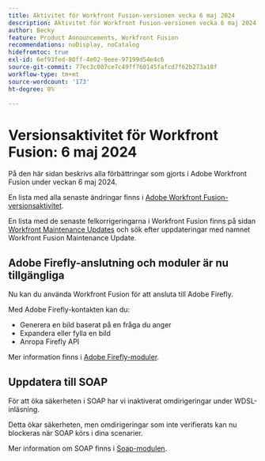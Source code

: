 ```yaml
---
title: Aktivitet för Workfront Fusion-versionen vecka 6 maj 2024
description: Aktivitet för Workfront Fusion-versionen vecka 6 maj 2024
author: Becky
feature: Product Announcements, Workfront Fusion
recommendations: noDisplay, noCatalog
hidefromtoc: true
exl-id: 6ef93fed-80ff-4e02-9eee-97199d54e4c6
source-git-commit: 77ec3c007ce7c49ff760145fafcd7f62b273a18f
workflow-type: tm+mt
source-wordcount: '173'
ht-degree: 0%

---
```


# Versionsaktivitet för Workfront Fusion: 6 maj 2024

På den här sidan beskrivs alla förbättringar som gjorts i Adobe Workfront Fusion under veckan 6 maj 2024.

En lista med alla senaste ändringar finns i [Adobe Workfront Fusion-versionsaktivitet](/help/workfront-fusion/fusion-product-releases/fusion-release-activity.md).

En lista med de senaste felkorrigeringarna i Workfront Fusion finns på sidan [Workfront Maintenance Updates](https://experienceleague.adobe.com/docs/workfront-known-issues/releases/current-updates.html) och sök efter uppdateringar med namnet Workfront Fusion Maintenance Update.

## Adobe Firefly-anslutning och moduler är nu tillgängliga

Nu kan du använda Workfront Fusion för att ansluta till Adobe Firefly.

Med Adobe Firefly-kontakten kan du:

* Generera en bild baserat på en fråga du anger
* Expandera eller fylla en bild
* Anropa Firefly API

Mer information finns i [Adobe Firefly-moduler](/help/workfront-fusion/references/apps-and-modules/adobe-connectors/adobe-firefly-modules.md).

## Uppdatera till SOAP

För att öka säkerheten i SOAP har vi inaktiverat omdirigeringar under WDSL-inläsning.

Detta ökar säkerheten, men omdirigeringar som inte verifierats kan nu blockeras när SOAP körs i dina scenarier.

Mer information om SOAP finns i [Soap-modulen](/help/workfront-fusion/references/apps-and-modules/universal-connectors/soap-module.md).
